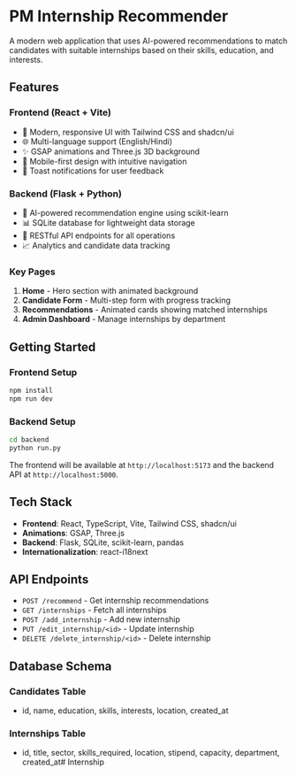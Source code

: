 # PM Internship Recommender

A modern web application that uses AI-powered recommendations to match candidates with suitable internships based on their skills, education, and interests.

## Features

### Frontend (React + Vite)
- 🎨 Modern, responsive UI with Tailwind CSS and shadcn/ui
- 🌐 Multi-language support (English/Hindi)
- ✨ GSAP animations and Three.js 3D background
- 📱 Mobile-first design with intuitive navigation
- 🔔 Toast notifications for user feedback

### Backend (Flask + Python)
- 🤖 AI-powered recommendation engine using scikit-learn
- 📊 SQLite database for lightweight data storage
- 🔄 RESTful API endpoints for all operations
- 📈 Analytics and candidate data tracking

### Key Pages
1. **Home** - Hero section with animated background
2. **Candidate Form** - Multi-step form with progress tracking
3. **Recommendations** - Animated cards showing matched internships
4. **Admin Dashboard** - Manage internships by department

## Getting Started

### Frontend Setup
```bash
npm install
npm run dev
```

### Backend Setup
```bash
cd backend
python run.py
```

The frontend will be available at `http://localhost:5173` and the backend API at `http://localhost:5000`.

## Tech Stack

- **Frontend**: React, TypeScript, Vite, Tailwind CSS, shadcn/ui
- **Animations**: GSAP, Three.js
- **Backend**: Flask, SQLite, scikit-learn, pandas
- **Internationalization**: react-i18next

## API Endpoints

- `POST /recommend` - Get internship recommendations
- `GET /internships` - Fetch all internships
- `POST /add_internship` - Add new internship
- `PUT /edit_internship/<id>` - Update internship
- `DELETE /delete_internship/<id>` - Delete internship

## Database Schema

### Candidates Table
- id, name, education, skills, interests, location, created_at

### Internships Table
- id, title, sector, skills_required, location, stipend, capacity, department, created_at#   I n t e r n s h i p  
 